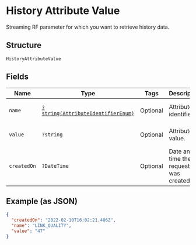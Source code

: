 
# History Attribute Value

Streaming RF parameter for which you want to retrieve history data.

## Structure

`HistoryAttributeValue`

## Fields

| Name | Type | Tags | Description | Getter | Setter |
|  --- | --- | --- | --- | --- | --- |
| `name` | [`?string(AttributeIdentifierEnum)`](../../doc/models/attribute-identifier-enum.md) | Optional | Attribute identifier. | getName(): ?string | setName(?string name): void |
| `value` | `?string` | Optional | Attribute value. | getValue(): ?string | setValue(?string value): void |
| `createdOn` | `?DateTime` | Optional | Date and time the request was created. | getCreatedOn(): ?\DateTime | setCreatedOn(?\DateTime createdOn): void |

## Example (as JSON)

```json
{
  "createdOn": "2022-02-10T16:02:21.406Z",
  "name": "LINK_QUALITY",
  "value": "47"
}
```

